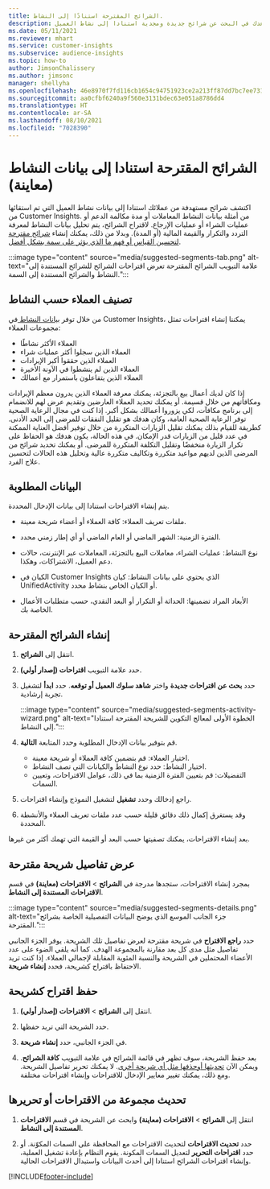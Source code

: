 ```yaml
---
title: الشرائح المقترحة استنادًا إلى النشاط.
description: دع التعلم الآلي يساعدك في البحث عن شرائح جديدة ومجدية استنادا إلى نشاط العميل.
ms.date: 05/11/2021
ms.reviewer: mhart
ms.service: customer-insights
ms.subservice: audience-insights
ms.topic: how-to
author: JimsonChalissery
ms.author: jimsonc
manager: shellyha
ms.openlocfilehash: 46e8970f7fd116cb1654c94751923ce2a213ff87dd7bc7ee731a62bbd0093513
ms.sourcegitcommit: aa0cfbf6240a9f560e3131bdec63e051a8786dd4
ms.translationtype: HT
ms.contentlocale: ar-SA
ms.lasthandoff: 08/10/2021
ms.locfileid: "7028390"
---
```

# <a name="suggested-segments-based-on-activity-data-preview"></a>الشرائح المقترحة استنادا إلى بيانات النشاط (معاينة)

اكتشف شرائح مستهدفة من عملائك استنادا إلى بيانات نشاط العميل التي تم استقائها من Customer Insights. من أمثلة بيانات النشاط المعاملات أو مدة مكالمة الدعم أو عمليات الشراء أو عمليات الإرجاع. لاقتراح الشرائح، يتم تحليل بيانات النشاط لمعرفة التردد والتكرار والقيمة المالية (أو المدة). وبدلا من ذلك، يمكنك إنشاء [شرائح مقترحة لتحسين القياس أو فهم ما الذي يؤثر على سمة بشكل أفضل](suggested-segments.md).

:::image type="content" source="media/suggested-segments-tab.png" alt-text="علامة التبويب الشرائح المقترحة تعرض اقتراحات الشرائح للشرائح المستندة إلى النشاط والشرائح المستندة إلى السمة.":::

## <a name="categorize-customers-by-activity"></a>تصنيف العملاء حسب النشاط

من خلال توفر [بيانات النشاط ](activities.md) في Customer Insights، يمكننا إنشاء اقتراحات تمثل مجموعات العملاء:

- العملاء الأكثر نشاطًا 
- العملاء الذين سجلوا أكثر عمليات شراء 
- العملاء الذين حققوا أكبر الإيرادات 
- العملاء الذين لم ينشطوا في الآونة الأخيرة 
- العملاء الذين يتفاعلون باستمرار مع أعمالك  

إذا كان لديك أعمال بيع بالتجزئة، يمكنك معرفة العملاء الذين يدرون معظم الإيرادات ومكافأتهم من خلال قسيمة. أو يمكنك تحديد العملاء العارضين وتقديم عرض لهم للانضمام إلى برنامج مكافآت، لكي يزوروا أعمالك بشكل أكبر.
إذا كنت في مجال الرعاية الصحية توفر الرعاية الصحية العامة، وكان هدفك هو تقليل النفقات للمرضى إلى الحد الأدنى. كطريقة للقيام بذلك يمكنك تقليل الزيارات المتكررة من خلال توفير أفضل العناية الممكنة في عدد قليل من الزيارات قدر الإمكان. في هذه الحالة، يكون هدفك هو الحفاظ على تكرار الزيارة منخفضًا وتقليل التكلفة المتكررة للمرضى. أو يمكنك تحديد شرائح من المرضى الذين لديهم مواعيد متكررة وتكاليف متكررة عالية وتحليل هذه الحالات لتحسين علاج الفرد. 

## <a name="required-data"></a>البيانات المطلوبة

يتم إنشاء الاقتراحات استنادا إلى بيانات الإدخال المحددة. 

- ملفات تعريف العملاء: كافة العملاء أو أعضاء شريحة معينة. 

- الفترة الزمنية: الشهر الماضي أو العام الماضي أو أي إطار زمني محدد.

- نوع النشاط: عمليات الشراء، معاملات البيع بالتجزئة، المعاملات عبر الإنترنت، حالات دعم العميل، الاشتراكات، وهكذا.  

- الكيان في Customer Insights الذي يحتوي على بيانات النشاط: كيان UnifiedActivity أو الكيان الخاص بنشاط محدد. 

- الأبعاد المراد تضمينها: الحداثة أو التكرار أو البعد النقدي، حسب متطلبات الأعمال الخاصة بك.

## <a name="generate-suggested-segments"></a>إنشاء الشرائح المقترحة

1. انتقل إلى **الشرائح**.

1. حدد علامة التبويب **اقتراحات (إصدار أولي)**.

1. حدد **بحث عن اقتراحات جديدة** واختر **شاهد سلوك العميل أو توقعه**. حدد **ابدأ** لتشغيل تجربة إرشادية.

   :::image type="content" source="media/suggested-segments-activity-wizard.png" alt-text="الخطوة الأولى لمعالج التكوين للشريحة المقترحة استنادا إلى النشاط.":::

1. قم بتوفير بيانات الإدخال المطلوبة وحدد المتابعة **التالية**.

   - اختيار العملاء: قم بتضمين كافة العملاء أو شريحة معينة.
   - اختيار النشاط: حدد نوع النشاط والكيانات التي تصف النشاط.
   - التفضيلات: قم بتعيين الفترة الزمنية بما في ذلك، عوامل الاقتراحات، وتعيين السمات.

1. راجع إدخالك وحدد **تشغيل** لتشغيل النموذج وإنشاء اقتراحات.

1. وقد يستغرق إكمال ذلك دقائق قليلة حسب عدد ملفات تعريف العملاء والأنشطة المحددة. 

بعد إنشاء الاقتراحات، يمكنك تصفيتها حسب البعد أو القيمة التي تهمك أكثر من غيرها. 

## <a name="view-details-of-a-suggested-segment"></a>عرض تفاصيل شريحة مقترحة

بمجرد إنشاء الاقتراحات، ستجدها مدرجة في **الشرائح** > **الاقتراحات (معاينة)** في قسم **الاقتراحات المستندة إلى النشاط**.

:::image type="content" source="media/suggested-segments-details.png" alt-text="جزء الجانب الموسع الذي يوضح البيانات التفصيلية الخاصة بشرائح المقترحة.":::

حدد **راجع الاقتراح** في شريحة مقترحة لعرض تفاصيل تلك الشريحة. يوفر الجزء الجانبي تفاصيل مثل مدى كل بعد مقارنة بالمجموعة الهدف. كما أنه يلقي الضوء على عدد الأعضاء المحتملين في الشريحة والنسبة المئوية المقابلة لإجمالي العملاء. إذا كنت تريد الاحتفاظ باقتراح كشريحة، فحدد **إنشاء شريحة**.    

## <a name="save-a-suggestion-as-a-segment"></a>حفظ اقتراح كشريحة

1. انتقل إلى **الشرائح** > **الاقتراحات (إصدار أولي)**.

1. حدد الشريحة التي تريد حفظها. 

1. في الجزء الجانبي، حدد **إنشاء شريحة**. 

1. بعد حفظ الشريحة، سوف تظهر في قائمة الشرائح في علامة التبويب **كافة الشرائح**. ويمكن الآن [تحديثها أوحذفها مثل أي شريحة أخرى](segments.md). لا يمكنك تحرير تفاصيل الشريحة. ومع ذلك، يمكنك تغيير معايير الإدخال للاقتراحات وإنشاء اقتراحات مختلفة.

## <a name="refresh-or-edit-a-set-of-suggestions"></a>تحديث مجموعة من الاقتراحات أو تحريرها

1. انتقل إلى **الشرائح** > **الاقتراحات (معاينة)** وابحث عن الشريحة في قسم **الاقتراحات المستندة إلى النشاط**.

1. حدد **تحديث الاقتراحات** لتحديث الاقتراحات مع المحافظة على السمات المكوّنة. أو حدد **اقتراحات التحرير** لتعديل السمات المكونة. يقوم النظام بإعادة تشغيل العملية، وإنشاء اقتراحات الشرائح استنادا إلى أحدث البيانات واستبدال الاقتراحات الحالية.

[!INCLUDE[footer-include](../includes/footer-banner.md)]
